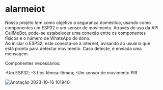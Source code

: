# alarmeiot
Nosso projeto tem como objetivo a segurança doméstica, usando como componentes um ESP32 e um sensor de movimento. Através do uso da API CallMeBot, pode-se estabelecer uma conexão entre os componentes físicos e o número de WhatsApp do dono.  
Ao iniciar o ESP32, este conecta-se à internet, avisando ao usuário que está pronto para detectar movimento. Caso detecte, é enviada uma mensagem. 

Componentes necessários:

-Um ESP32;
-3 fios fêmea-fêmea;
-Um sensor de movimento PIR

![Anotação 2023-10-16 101940](https://github.com/Lucas-Abe/Alarme-IoT/assets/106618924/3adaab38-edce-4c22-98cf-14085a08f4ce)

